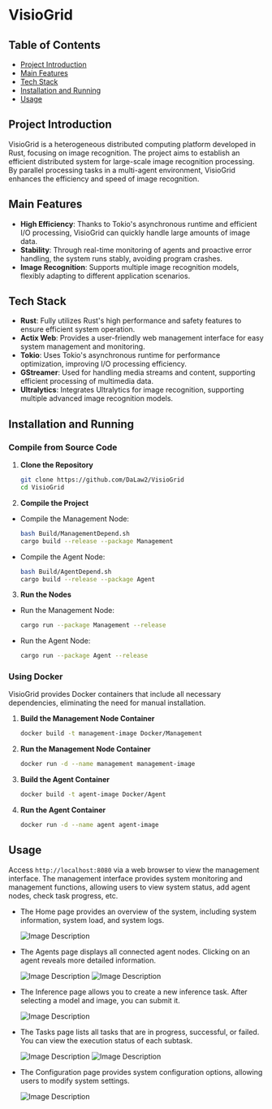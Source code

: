 # VisioGrid

## Table of Contents
- [Project Introduction](#project-introduction)
- [Main Features](#main-features)
- [Tech Stack](#tech-stack)
- [Installation and Running](#installation-and-running)
- [Usage](#usage)

## Project Introduction
VisioGrid is a heterogeneous distributed computing platform developed in Rust, focusing on image recognition. The project aims to establish an efficient distributed system for large-scale image recognition processing. By parallel processing tasks in a multi-agent environment, VisioGrid enhances the efficiency and speed of image recognition.

## Main Features
- **High Efficiency**: Thanks to Tokio's asynchronous runtime and efficient I/O processing, VisioGrid can quickly handle large amounts of image data.
- **Stability**: Through real-time monitoring of agents and proactive error handling, the system runs stably, avoiding program crashes.
- **Image Recognition**: Supports multiple image recognition models, flexibly adapting to different application scenarios.

## Tech Stack
- **Rust**: Fully utilizes Rust's high performance and safety features to ensure efficient system operation.
- **Actix Web**: Provides a user-friendly web management interface for easy system management and monitoring.
- **Tokio**: Uses Tokio's asynchronous runtime for performance optimization, improving I/O processing efficiency.
- **GStreamer**: Used for handling media streams and content, supporting efficient processing of multimedia data.
- **Ultralytics**: Integrates Ultralytics for image recognition, supporting multiple advanced image recognition models.

## Installation and Running

### Compile from Source Code
1. **Clone the Repository**
    ```bash
    git clone https://github.com/DaLaw2/VisioGrid
    cd VisioGrid
    ```
2. **Compile the Project**
- Compile the Management Node:
  ```bash
  bash Build/ManagementDepend.sh
  cargo build --release --package Management
  ```
- Compile the Agent Node:
  ```bash
  bash Build/AgentDepend.sh
  cargo build --release --package Agent
  ```
3. **Run the Nodes**
- Run the Management Node:
  ```bash
  cargo run --package Management --release
  ```
- Run the Agent Node:
  ```bash
  cargo run --package Agent --release
  ```

### Using Docker
VisioGrid provides Docker containers that include all necessary dependencies, eliminating the need for manual installation.
1. **Build the Management Node Container**
    ```bash
    docker build -t management-image Docker/Management
    ```
2. **Run the Management Node Container**
    ```bash
    docker run -d --name management management-image
    ```
3. **Build the Agent Container**
    ```bash
    docker build -t agent-image Docker/Agent
    ```
4. **Run the Agent Container**
    ```bash
    docker run -d --name agent agent-image
    ```

## Usage
Access `http://localhost:8080` via a web browser to view the management interface. The management interface provides system monitoring and management functions, allowing users to view system status, add agent nodes, check task progress, etc.
- The Home page provides an overview of the system, including system information, system load, and system logs.

  ![Image Description](GitHub/Home.png)
- The Agents page displays all connected agent nodes. Clicking on an agent reveals more detailed information.

  ![Image Description](GitHub/Agents-1.png)
  ![Image Description](GitHub/Agents-2.png)
- The Inference page allows you to create a new inference task. After selecting a model and image, you can submit it.

  ![Image Description](GitHub/Inference.png)
- The Tasks page lists all tasks that are in progress, successful, or failed. You can view the execution status of each subtask.

  ![Image Description](GitHub/Task-1.png)
  ![Image Description](GitHub/Task-2.png)
- The Configuration page provides system configuration options, allowing users to modify system settings.

  ![Image Description](GitHub/Config.png)
